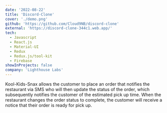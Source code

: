 ```yaml
---
date: '2022-08-22'
title: 'Discord-Clone'
cover: './demo.png'
github: 'https://github.com/Cloud9NB/discord-clone'
external: 'https://discord-clone-344c1.web.app/'
tech:
  - Javascript
  - React.js
  - Material-UI
  - Redux
  - Redux.js/tool-kit
  - Firebase
showInProjects: false
company: 'Lighthouse Labs'
---
```


Kool-Kids-Snax allows the customer to place an order that notifies the restaurant via SMS who will then update the status of the order, which subsequently notifies the customer of the estimated pick up time. When the restaurant changes the order status to complete, the customer will receive a notice that their order is ready for pick up.

